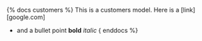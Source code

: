 {% docs customers %}
This is a customers model.
Here is a [link][google.com]
* and a bullet point
**bold** _italic_
{ enddocs %}